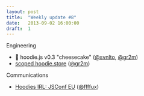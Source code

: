 ```yaml
---
layout: post
title:  "Weekly update #8"
date:   2013-09-02 16:00:00
draft:  1
---
```


Engineering

* :ship: hoodie.js v0.3 "cheesecake" ([@svnlto](https://github.com/svnlto), [@gr2m](https://github.com/gr2m))
* [scoped hoodie.store](https://github.com/hoodiehq/hoodie.js/pull/124) ([@gr2m](https://github.com/gr2m))

Communications

* [Hoodies IRL: JSConf EU](http://blog.hood.ie/2013/08/hoodies-irl-jsconf-eu/) ([@ffffux](https://github.com/ffffux))
